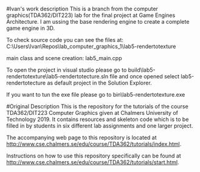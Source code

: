 #Ivan's work description
This is a branch from the computer graphics(TDA362/DIT223) lab for the final project at Game Engines Architecture.
I am ussing the base rendering engine to create a complete game engine in 3D.

To check source code you can see the files at:
C:\Users\Ivan\Repos\lab_computer_graphics_1\lab5-rendertotexture

main class and scene creation: lab5_main.cpp

To open the project in visual studio please go 
to build\lab5-rendertotexture\lab5-rendertotecture.sln file 
and once opened select lab5-rendertotecture as default project in the Solution Explorer.


If you want to tun the exe file please go to 
bin\lab5-rendertotexture.exe


#Original Description
This is the repository for the tutorials of the course TDA362/DIT223 Computer Graphics given at Chalmers University of
Technology 2019. It contains resources and skeleton code which is to be filled in by students in six different lab assignments and one larger project. 

The accompanying web page to this repository is located at http://www.cse.chalmers.se/edu/course/TDA362/tutorials/index.html.

Instructions on how to use this repository specifically can be found at http://www.cse.chalmers.se/edu/course/TDA362/tutorials/start.html.
